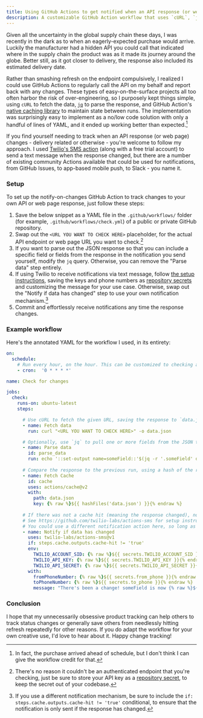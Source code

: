 ```yaml
---
title: Using GitHub Actions to get notified when an API response (or web page) changes
description: A customizable GitHub Action workflow that uses `cURL`, `jq`, and Twilio to notify you via text message when a web page or API response changes.
---
```


Given all the uncertainty in the global supply chain these days, I was recently in the dark as to when an eagerly-expected purchase would arrive. Luckily the manufacturer had a hidden API you could call that indicated where in the supply chain the product was as it made its journey around the globe. Better still, as it got closer to delivery, the response also included its estimated delivery date.

Rather than smashing refresh on the endpoint compulsively, I realized I could use GitHub Actions to regularly call the API on my behalf and report back with any changes. These types of easy-on-the-surface projects all too often harbor the risk of over-engineering, so I purposely kept things simple, using `cURL` to fetch the data, [`jq`](https://stedolan.github.io/jq/) to parse the response, and GitHub Action's [native caching library](https://github.com/actions/cache) to maintain state between runs. The implementation was surprisingly easy to implement as a no/low code solution with only a handful of lines of YAML, and it ended up working better than expected.[^1]

If you find yourself needing to track when an API response (or web page) changes - delivery related or otherwise - you're welcome to follow my approach. I used [Twilio's SMS action](https://github.com/twilio-labs/actions-sms) (along with a free trial account) to send a text message when the response changed, but there are a number of existing community Actions available that could be used for notifications, from GitHub Issues, to app-based mobile push, to Slack - you name it.

### Setup

To set up the notify-on-changes GitHub Action to track changes to your own API or web page response, just follow these steps:

1. Save the below snippet as a YAML file in the `.github/workflows/` folder (for example, `.github/workflows/check.yml`) of a public or private GitHub repository.
2. Swap out the `<URL YOU WANT TO CHECK HERE>` placeholder, for the actual API endpoint or web page URL you want to check.[^3]
3. If you want to parse out the JSON response so that you can include a specific field or fields from the response in the notification you send yourself, modify the `jq` query. Otherwise, you can remove the "Parse data" step entirely.
4. If using Twilio to receive notifications via text message, follow [the setup instructions](https://github.com/twilio-labs/actions-sms), saving the keys and phone numbers as [repository secrets](https://docs.github.com/en/actions/security-guides/encrypted-secrets) and customizing the message for your use case. Otherwise, swap out the "Notify if data has changed" step to use your own notification mechanism.[^2]
5. Commit and effortlessly receive notifications any time the response changes.

### Example workflow

Here's the annotated YAML for the workflow I used, in its entirety:

```yaml
on:
  schedule:
    # Run every hour, on the hour. This can be customized to checking as frequently as every 5 minutes.
    - cron:  '0 * * * *'

name: Check for changes

jobs:
  check:
    runs-on: ubuntu-latest
    steps:

      # Use cURL to fetch the given URL, saving the response to `data.json`
      - name: Fetch data
        run: curl "<URL YOU WANT TO CHECK HERE>" -o data.json

      # Optionally, use `jq` to pull one or more fields from the JSON to include in the SMS message
      - name: Parse data
        id: parse_data
        run: echo '::set-output name=someField::'$(jq -r '.someField' data.json)
          
      # Compare the response to the previous run, using a hash of the response as the cache key
      - name: Fetch Cache
        id: cache
        uses: actions/cache@v2
        with:
          path: data.json
          key: {% raw %}${{ hashFiles('data.json') }}{% endraw %}
      
      # If there was not a cache hit (meaning the response changed), notify me via text message
      # See https://github.com/twilio-labs/actions-sms for setup instructions
      # You could use a different notification action here, so long as you include the `if` condition below
      - name: Notify if data has changed
        uses: twilio-labs/actions-sms@v1
        if: steps.cache.outputs.cache-hit != 'true'
        env:
          TWILIO_ACCOUNT_SID: {% raw %}${{ secrets.TWILIO_ACCOUNT_SID }}{% endraw %}
          TWILIO_API_KEY: {% raw %}${{ secrets.TWILIO_API_KEY }}{% endraw %}
          TWILIO_API_SECRET: {% raw %}${{ secrets.TWILIO_API_SECRET }}{% endraw %}
        with:
          fromPhoneNumber: {% raw %}${{ secrets.from_phone }}{% endraw %}
          toPhoneNumber: {% raw %}${{ secrets.to_phone }}{% endraw %}
          message: "There's been a change! someField is now {% raw %}${{ steps.parse_data.outputs.someField }}{% endraw %}."
```

### Conclusion

I hope that my unnecessarily obsessive product tracking can help others to track status changes or generally save others from needlessly hitting refresh repeatedly for other reasons. If you do adapt the workflow for your own creative use, I'd love to hear about it. Happy change tracking!

[^1]: In fact, the purchase arrived ahead of schedule, but I don't think I can give the workflow credit for that.

[^2]: If you use a different notification mechanism, be sure to include the `if: steps.cache.outputs.cache-hit != 'true'` conditional, to ensure that the notification is only sent if the response has changed.

[^3]: There's no reason it couldn't be an authenticated endpoint that you're checking, just be sure to store your API key as a [repository secret](https://docs.github.com/en/actions/security-guides/encrypted-secrets), to keep the secret out of your codebase.
